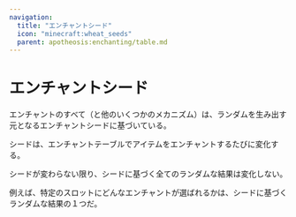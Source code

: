 ```yaml
---
navigation:
  title: "エンチャントシード"
  icon: "minecraft:wheat_seeds"
  parent: apotheosis:enchanting/table.md
---
```


# エンチャントシード

エンチャントのすべて（と他のいくつかのメカニズム）は、ランダムを生み出す元となる<Color id="blue">エンチャントシード</Color>に基づいている。

シードは、エンチャントテーブルでアイテムをエンチャントするたびに変化する。

シードが変わらない限り、シードに基づく全てのランダムな結果は変化しない。

例えば、特定のスロットにどんなエンチャントが選ばれるかは、シードに基づくランダムな結果の１つだ。

